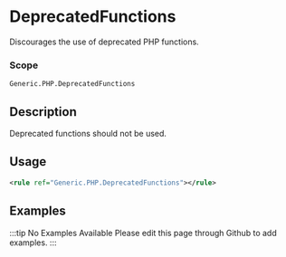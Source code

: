 # DeprecatedFunctions

Discourages the use of deprecated PHP functions.

### Scope

`Generic.PHP.DeprecatedFunctions`

## Description

Deprecated functions should not be used.

## Usage

```xml
<rule ref="Generic.PHP.DeprecatedFunctions"></rule>
```

## Examples

:::tip No Examples Available
Please edit this page through Github to add examples.
:::